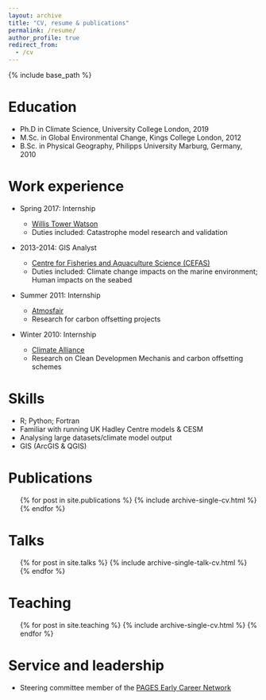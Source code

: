 ```yaml
---
layout: archive
title: "CV, resume & publications"
permalink: /resume/
author_profile: true
redirect_from:
  - /cv
---
```


{% include base_path %}

Education
======
* Ph.D in Climate Science, University College London, 2019
* M.Sc. in Global Environmental Change, Kings College London, 2012
* B.Sc. in Physical Geography, Philipps University Marburg, Germany, 2010

Work experience
======
* Spring 2017: Internship
  * [Willis Tower Watson](https://www.willistowerswatson.com/)
  * Duties included: Catastrophe model research and validation

* 2013-2014: GIS Analyst
  * [Centre for Fisheries and Aquaculture Science (CEFAS)](https://www.cefas.co.uk/)
  * Duties included: Climate change impacts on the marine environment; Human impacts on the seabed
 
* Summer 2011: Internship
  * [Atmosfair](https://www.atmosfair.de/en/)
  * Research for carbon offsetting projects
  
* Winter 2010: Internship
  * [Climate Alliance](https://www.climatealliance.org/home.html)
  * Research on Clean Developmen Mechanis and carbon offsetting schemes
  
Skills
======
* R; Python; Fortran
* Familiar with running UK Hadley Centre models & CESM
* Analysing large datasets/climate model output
* GIS (ArcGIS & QGIS)

Publications
======
  <ul>{% for post in site.publications %}
    {% include archive-single-cv.html %}
  {% endfor %}</ul>
  
Talks
======
  <ul>{% for post in site.talks %}
    {% include archive-single-talk-cv.html %}
  {% endfor %}</ul>
  
Teaching
======
  <ul>{% for post in site.teaching %}
    {% include archive-single-cv.html %}
  {% endfor %}</ul>
  
Service and leadership
======
* Steering committee member of the [PAGES Early Career Network](http://www.pastglobalchanges.org/ecn/intro)
